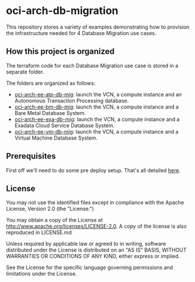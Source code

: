 # oci-arch-db-migration

This repository stores a variety of examples demonstrating how to provision the infrastructure needed for 4 Database Migration use cases.

## How this project is organized

The terraform code for each Database Migration use case is stored in a separate folder.

The folders are organized as follows:

- [oci-arch-ee-atp-db-mig](oci-arch-ee-atp-db-mig): launch the VCN, a compute instance and an Autonomous Transaction Processing database.
- [oci-arch-ee-bm-db-mig](oci-arch-ee-bm-db-mig): launch the VCN, a compute instance and a Bare Metal Database System.
- [oci-arch-ee-exa-db-mig](oci-arch-ee-exa-db-mig): launch the VCN, a compute instance and a Exadata Cloud Service Database System.
- [oci-arch-ee-vm-db-mig](oci-arch-ee-vm-db-mig): launch the VCN, a compute instance and a Virtual Machine Database System.

## Prerequisites

First off we'll need to do some pre deploy setup.  That's all detailed [here](https://github.com/oracle/oci-quickstart-prerequisites).

## License

You may not use the identified files except in compliance with the Apache License, Version 2.0 (the "License.")

You may obtain a copy of the License at http://www.apache.org/licenses/LICENSE-2.0. A copy of the license is also reproduced in LICENSE.md

Unless required by applicable law or agreed to in writing, software distributed under the License is distributed on an "AS IS" BASIS, WITHOUT WARRANTIES OR CONDITIONS OF ANY KIND, either express or implied.

See the License for the specific language governing permissions and limitations under the License.

